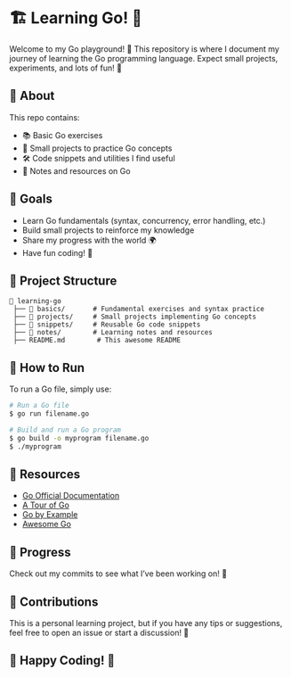 # 🏗️ Learning Go! 🐹

Welcome to my Go playground! 🎉 This repository is where I document my journey of learning the Go programming language. Expect small projects, experiments, and lots of fun! 🚀

## 📖 About
This repo contains:
- 📚 Basic Go exercises
- 🔬 Small projects to practice Go concepts
- 🛠️ Code snippets and utilities I find useful
- 📎 Notes and resources on Go

## 🎯 Goals
- Learn Go fundamentals (syntax, concurrency, error handling, etc.)
- Build small projects to reinforce my knowledge
- Share my progress with the world 🌍
- Have fun coding! 🎉

## 📂 Project Structure
```
📂 learning-go
 ├── 📁 basics/       # Fundamental exercises and syntax practice
 ├── 📁 projects/     # Small projects implementing Go concepts
 ├── 📁 snippets/     # Reusable Go code snippets
 ├── 📁 notes/        # Learning notes and resources
 ├── README.md        # This awesome README
```

## 🚀 How to Run
To run a Go file, simply use:
```sh
# Run a Go file
$ go run filename.go

# Build and run a Go program
$ go build -o myprogram filename.go
$ ./myprogram
```

## 🔗 Resources
- [Go Official Documentation](https://golang.org/doc/)
- [A Tour of Go](https://tour.golang.org/)
- [Go by Example](https://gobyexample.com/)
- [Awesome Go](https://github.com/avelino/awesome-go)

## 📌 Progress
Check out my commits to see what I’ve been working on! 📝

## 🤝 Contributions
This is a personal learning project, but if you have any tips or suggestions, feel free to open an issue or start a discussion! 💬

## 🎉 Happy Coding! 🚀

